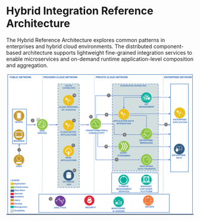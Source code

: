 # Hybrid Integration Reference Architecture

The Hybrid Reference Architecture explores common patterns in enterprises and hybrid cloud environments. The distributed component-based architecture supports lightweight fine-grained integration services to enable microservices and on-demand runtime application-level composition and aggregation.

![Ref Architecture](img/hybrid-ref-arch.png)